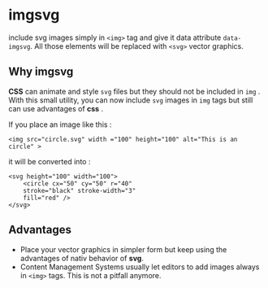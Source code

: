 

# imgsvg

include svg images simply in ``<img>`` tag and give it data attribute ``data-imgsvg``. 
All those elements will be replaced with  ``<svg>``  vector graphics. 

## Why imgsvg

**CSS** can animate and style ``svg`` files but they should not be included in ``img`` . 
With this small utility, you can now include ``svg`` images in ``img`` tags but still can use advantages of **css** .

If you place an image like this : 

``<img src="circle.svg" width ="100" height="100" alt="This is an circle" >`` 

it will be converted into :

	<svg height="100" width="100">
		<circle cx="50" cy="50" r="40" 
		stroke="black" stroke-width="3"
		fill="red" />
	</svg>

## Advantages

- Place your vector graphics in simpler form but keep using the advantages of nativ behavior of **svg**. 
- Content Management Systems usually let editors to add images always in ``<img>`` tags. This is not a pitfall anymore. 
